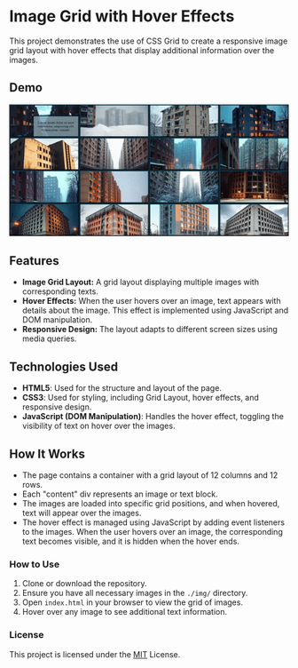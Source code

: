 # Image Grid with Hover Effects

This project demonstrates the use of CSS Grid to create a responsive image grid layout with hover effects that display additional information over the images.

## Demo

![Project Demo](./demo.gif)

## Features

- **Image Grid Layout:** A grid layout displaying multiple images with corresponding texts.
- **Hover Effects:** When the user hovers over an image, text appears with details about the image. This effect is implemented using JavaScript and DOM manipulation.
- **Responsive Design:** The layout adapts to different screen sizes using media queries.

## Technologies Used

- **HTML5**: Used for the structure and layout of the page.
- **CSS3**: Used for styling, including Grid Layout, hover effects, and responsive design.
- **JavaScript (DOM Manipulation)**: Handles the hover effect, toggling the visibility of text on hover over the images.

## How It Works

- The page contains a container with a grid layout of 12 columns and 12 rows.
- Each "content" div represents an image or text block.
- The images are loaded into specific grid positions, and when hovered, text will appear over the images.
- The hover effect is managed using JavaScript by adding event listeners to the images. When the user hovers over an image, the corresponding text becomes visible, and it is hidden when the hover ends.

### How to Use

1. Clone or download the repository.
2. Ensure you have all necessary images in the `./img/` directory.
3. Open `index.html` in your browser to view the grid of images.
4. Hover over any image to see additional text information.

### License

This project is licensed under the [MIT](https://choosealicense.com/licenses/mit/) License.
